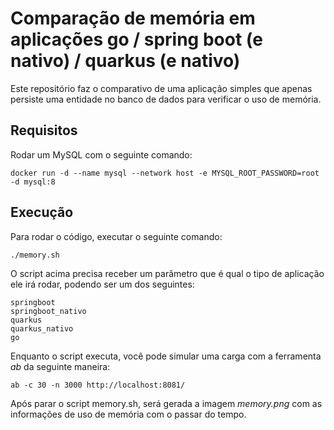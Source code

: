 # Comparação de memória em aplicações go / spring boot (e nativo) / quarkus (e nativo)

Este repositório faz o comparativo de uma aplicação simples que apenas persiste uma entidade no banco de dados para verificar o uso de memória.

## Requisitos
Rodar um MySQL com o seguinte comando:
```
docker run -d --name mysql --network host -e MYSQL_ROOT_PASSWORD=root -d mysql:8
```

## Execução
Para rodar o código, executar o seguinte comando:
```
./memory.sh
```

O script acima precisa receber um parâmetro que é qual o tipo de aplicação ele irá rodar, podendo ser um dos seguintes:
```
springboot
springboot_nativo
quarkus
quarkus_nativo
go
```

Enquanto o script executa, você pode simular uma carga com a ferramenta *ab* da seguinte maneira:

```
ab -c 30 -n 3000 http://localhost:8081/
```

Após parar o script memory.sh, será gerada a imagem *memory.png* com as informações de uso de memória com o passar do tempo.
